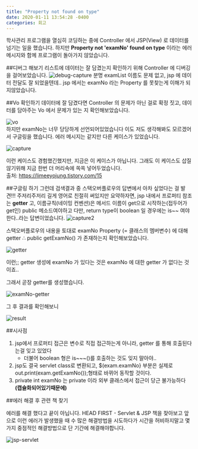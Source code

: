 ```yaml
---
title: "Property not found on type"
date: 2020-01-11 13:54:28 -0400
categories: 회고
---
```


학사관리 프로그램을 열심히 코딩하는 중에 Controller 에서 JSP(View) 로 데이터를 넘기는 일을 했습니다. 하지만 **Property not 'examNo' found on type** 이라는 에러메시지와 함께
프로그램이 돌아가지 않았습니다. <br>
 
##디버그 해보기
리스트에 데이터는 잘 담겼는지 확인하기 위해 Controller 에 디버깅을 걸어보았습니다. 
![debug-capture](https://user-images.githubusercontent.com/45488643/72199781-e96fcd80-3483-11ea-8235-4f7d0d35f5f9.jpg)
분명 examList 이름도 문제 없고, jsp 에 데이터 전달도 잘 되었을텐데.. 
jsp 에서는 examNo 라는 Property 를 못찾는게 이해가 되지않았습니다.

##Vo 확인하기
데이터에 잘 담겼다면 Controller 의 문제가 아닌 걸로 확정 짓고, 데이터를 담아주는 Vo 에서 문제가 있는 지 확인해보았습니다.

![vo](https://user-images.githubusercontent.com/45488643/72199786-fab8da00-3483-11ea-9d9e-e29697ff208d.jpg)
<br>하지만 examNo는 너무 당당하게 선언되어있었습니다 이도 저도 생각해봐도 모르겠어서 구글링을 했습니다.
에러 메시지는 같지만 다른 케이스가 있었습니다.

![capture](https://user-images.githubusercontent.com/45488643/72199792-1b812f80-3484-11ea-9348-d67e9462d73e.jpg)

이런 케이스도 경험했긴했지만, 지금은 이 케이스가 아닙니다.
그래도 이 케이스도 삽질 않기위해 지금 한번 더 머리속에 쏙쏙 넣어두었습니다.
<br>
출처: https://limeeyojung.tistory.com/15

##구글링 하기
그런데 검색결과 중 스택오버플로우의 답변에서 아차 싶었다는 걸 발견!!!
주저리주저리 길게 영어로 친절히 써있지만 요약하자면,
 jsp 내에서 프로퍼티 참조는 **getter** 고, 이름규칙(네이밍 컨벤션)은 
메서드 이름이 get으로 시작하는(접두어가 get인) public 메소드여야하고
다만, return type이 boolean 일 경우에는 is~~ 여야한다..라는 답변이었습니다.
![capture2](https://user-images.githubusercontent.com/45488643/72199802-3784d100-3484-11ea-81c8-7e3504528d58.jpg)

스택오버플로우의 내용을 토대로 examNo Property (= 클래스의 멤버변수) 에 대해 getter ∴ public getExamNo() 가 존재하는지 확인해보았습니다.

![getter](https://user-images.githubusercontent.com/45488643/72199809-4a97a100-3484-11ea-9f66-149cd919d7c2.jpg)

이런;; getter 생성에 examNo 가 있다는 것은 examNo 에 대한 getter 가 없다는 것이죠..

그래서 곧장 getter를 생성했습니다.

![examNo-getter](https://user-images.githubusercontent.com/45488643/72199812-63a05200-3484-11ea-8654-b8b6efdd2ce7.jpg)

그 후 결과를 확인해보니

![result](https://user-images.githubusercontent.com/45488643/72199814-6f8c1400-3484-11ea-98e6-667e56242b10.jpg)


##시사점
1. jsp에서 프로퍼티 접근은 변수로 직접 접근하는게 아니라, getter 를 통해 호출된다는걸 잊고 있었다
    - 더불어  boolean 형은 is~~~()를 호출하는 것도 잊지 말아야..
2. jsp도 결국 servlet class로 변환되고, $(exam.examNo} 부분은 실제로 out.print(exam.getExamNo());형태로 바뀌어 동작할 것이다. 
3. private int examNo 는 private 이라 외부 클래스에서 접근이 당근 불가능하다 **(캡슐화되어있기때문에)**

##에러 해결 후 관련 책 찾기

에러를 해결 했다고 끝이 아닙니다. HEAD FIRST - Servlet & JSP 책을 찾아보고 
앞으로 이런 에러가 발생했을 때 수 많은 해결방법을 시도하다가 시간을 허비하지말고 
몇 가지 중점적인 해결방법으로 단 기간에 해결해야합니다.

![jsp-servlet](https://user-images.githubusercontent.com/45488643/72199818-8df20f80-3484-11ea-8a01-2d62e692d7cc.jpg)
